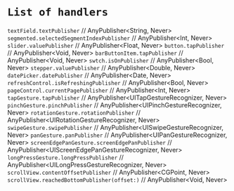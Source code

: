 

# `List of handlers`

`textField.textPublisher`       // AnyPublisher<String, Never>
`segmented.selectedSegmentIndexPublisher`        // AnyPublisher<Int, Never>
`slider.valuePublisher`         // AnyPublisher<Float, Never>
`button.tapPublisher`       // AnyPublisher<Void, Never>
`barButtonItem.tapPublisher`        // AnyPublisher<Void, Never>
`swtch.isOnPublisher`       // AnyPublisher<Bool, Never>
`stepper.valuePublisher`        // AnyPublisher<Double, Never>
`datePicker.datePublisher`      // AnyPublisher<Date, Never>
`refreshControl.isRefreshingPublisher`      // AnyPublisher<Bool, Never>
`pageControl.currentPagePublisher`       // AnyPublisher<Int, Never>
`tapGesture.tapPublisher`       // AnyPublisher<UITapGestureRecognizer, Never>
`pinchGesture.pinchPublisher`        // AnyPublisher<UIPinchGestureRecognizer, Never>
`rotationGesture.rotationPublisher`         // AnyPublisher<UIRotationGestureRecognizer, Never>
`swipeGesture.swipePublisher`       // AnyPublisher<UISwipeGestureRecognizer, Never>
`panGesture.panPublisher`       // AnyPublisher<UIPanGestureRecognizer, Never>
`screenEdgePanGesture.screenEdgePanPublisher`        // AnyPublisher<UIScreenEdgePanGestureRecognizer, Never>
`longPressGesture.longPressPublisher`       // AnyPublisher<UILongPressGestureRecognizer, Never>
`scrollView.contentOffsetPublisher`      // AnyPublisher<CGPoint, Never>
`scrollView.reachedBottomPublisher(offset:)`         // AnyPublisher<Void, Never>
